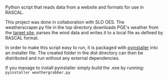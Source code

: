 Python script that reads data from a website and formats for use in RASCAL. 

This project was done in collaboration with SLO OES. The weatherscraper.py file in the top directory downloads PGE's weather from the [target site], parses the wind data and writes it to a local file as defined by RASCAL format.

In order to make this script easy to run, it is packaged with [pyinstaller] into an installer file. The created folder in the dist directory can then be distributed and run without any external dependencies.

If you manage to install pyinstaller simply build the .exe by running: `pyinstaller weathergrabber.py`

[pyinstaller]: <http://pythonhosted.org/PyInstaller/>
[target site]: <http://www.pge.com/about/edusafety/dcpp/index.jsp>